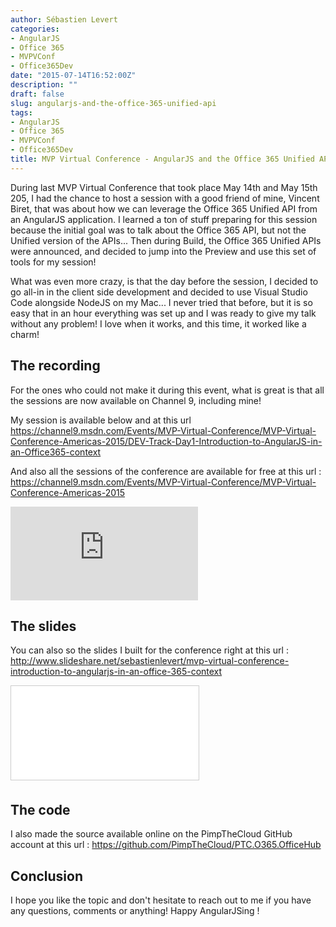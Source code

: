 ```yaml
---
author: Sébastien Levert
categories:
- AngularJS
- Office 365
- MVPVConf
- Office365Dev
date: "2015-07-14T16:52:00Z"
description: ""
draft: false
slug: angularjs-and-the-office-365-unified-api
tags:
- AngularJS
- Office 365
- MVPVConf
- Office365Dev
title: MVP Virtual Conference - AngularJS and the Office 365 Unified API
---
```



During last MVP Virtual Conference that took place May 14th and May 15th 205, I had the chance to host a session with a good friend of mine, Vincent Biret, that was about how we can leverage the Office 365 Unified API from an AngularJS application. I learned a ton of stuff preparing for this session because the initial goal was to talk about the Office 365 API, but not the Unified version of the APIs... Then during Build, the Office 365 Unified APIs were announced, and decided to jump into the Preview and use this set of tools for my session!

What was even more crazy, is that the day before the session, I decided to go all-in in the client side development and decided to use Visual Studio Code alongside NodeJS on my Mac... I never tried that before, but it is so easy that in an hour everything was set up and I was ready to give my talk without any problem! I love when it works, and this time, it worked like a charm!

## The recording

For the ones who could not make it during this event, what is great is that all the sessions are now available on Channel 9, including mine! 

My session is available below and at this url https://channel9.msdn.com/Events/MVP-Virtual-Conference/MVP-Virtual-Conference-Americas-2015/DEV-Track-Day1-Introduction-to-AngularJS-in-an-Office365-context

And also all the sessions of the conference are available for free at this url : https://channel9.msdn.com/Events/MVP-Virtual-Conference/MVP-Virtual-Conference-Americas-2015

<iframe src="https://channel9.msdn.com/Events/MVP-Virtual-Conference/MVP-Virtual-Conference-Americas-2015/DEV-Track-Day1-Introduction-to-AngularJS-in-an-Office365-context/player?format=html5" allowFullScreen frameBorder="0"></iframe>

## The slides
You can also so the slides I built for the conference right at this url : http://www.slideshare.net/sebastienlevert/mvp-virtual-conference-introduction-to-angularjs-in-an-office-365-context
<iframe src="//www.slideshare.net/slideshow/embed_code/key/3DtYdtLaUximpF" frameborder="0" marginwidth="0" marginheight="0" scrolling="no" style="border:1px solid #CCC; border-width:1px; margin-bottom:5px; max-width: 100%;" allowfullscreen> </iframe>

## The code

I also made the source available online on the PimpTheCloud GitHub account at this url : https://github.com/PimpTheCloud/PTC.O365.OfficeHub

## Conclusion 
I hope you like the topic and don't hesitate to reach out to me if you have any questions, comments or anything! Happy AngularJSing !